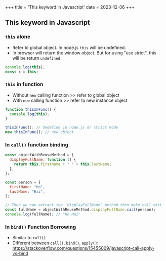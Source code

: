 +++
title = 'This keyword in Javascript'
date = 2023-12-06
+++

## This keyword in Javascript

### `this` alone

- Refer to global object. In node.js `this` will be undefined.
- In browser will return the window object. But for using "use strict", this will be return `undefined`

```javascript
console.log(this);
const x = this;
```

### `this` in function

- Without `new` calling function >> refer to global object
- With `new` calling function >> refer to new instance object

```javascript
function thisInFunc() {
  console.log(this);
}

thisInFunc(); // Undefine in node.js or strict mode
new thisInFunc(); // new object
```

### In `call()` function binding

```javascript
const objectWithReuseMethod = {
  displayFullName: function () {
    return this.firstName + " " + this.lastName;
  },
};

const person = {
  firstName: "Ho",
  lastName: "Hai",
};

// Then we can extract the `displayFullName` method then make call with other object (person in this case)
const fullName = objectWithReuseMethod.displayFullName.call(person);
console.log(fullName); // "Ho Hai"
```

### In `bind()` Function Borrowing

- Similar to `call()`
- Different between `call()`, `bind()`, `apply()`:
  https://stackoverflow.com/questions/15455009/javascript-call-apply-vs-bind
